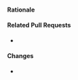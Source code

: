 #### Rationale
<!-- Rationale describing why this pull request is needed, what behavior it's adding/changing/removing, etc. (replace this comment) -->

#### Related Pull Requests
- <!-- list of links to related pull requests (replace this comment) -->

#### Changes
- <!-- list of descriptions of changes that are worth noting (replace this comment) -->
